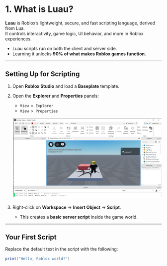 # 1. What is Luau?

**Luau** is Roblox’s lightweight, secure, and fast scripting language, derived from Lua.  
It controls interactivity, game logic, UI behavior, and more in Roblox experiences.  

- Luau scripts run on both the client and server side.  
- Learning it unlocks **90% of what makes Roblox games function**.

---

## Setting Up for Scripting

1. Open **Roblox Studio** and load a **Baseplate** template.  

2. Open the **Explorer** and **Properties** panels:  
   - `View > Explorer`  
   - `View > Properties`  

   ![Explorer and Properties Panels](images/explorer-properties.png)  

3. Right-click on **Workspace** → **Insert Object** → **Script**.  
   - This creates a **basic server script** inside the game world.  


---

## Your First Script

Replace the default text in the script with the following:

```lua
print("Hello, Roblox world!")
